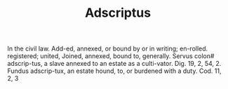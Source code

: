 ---
title: Adscriptus
letter: A
permalink: "/definitions/adscriptus.html"
body: In the civil law. Add-ed, annexed, or bound by or in writing; en-rolled. registered;
  united, Joined, annexed, bound to, generally. Servus colon# adscrip-tus, a slave
  annexed to an estate as a culti-vator. Dig. 19, 2, 54, 2. Fundus adscrip-tux, an
  estate hound, to, or burdened with a duty. Cod. 11, 2, 3
published_at: '2018-07-07'
layout: post
---